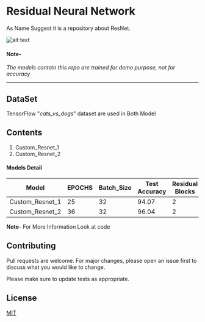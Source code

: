 # Residual Neural Network
As Name Suggest it is a repository about ResNet.

![alt text](https://github.com/gpdsec/Residual-Neural-Network/blob/main/image/cats_vs_dogs.jpg?raw=true)

#### **Note-** 

*The models contain this repo are trained for demo purpose, not for accuracy*

____________________________________________________


## **DataSet**
TensorFlow "*cats_vs_dogs*" dataset are used in Both Model

## **Contents**

1.   Custom_Resnet_1
2.   Custom_Resnet_2


#### **Models Detail**

|Model            |EPOCHS|Batch_Size|Test Accuracy| Residual Blocks |
|-----------------|------|----------|-------------|--|
|Custom_Resnet_1  |25  |32  | 94.07 | 2   |
|Custom_Resnet_2  |36  |32  | 96.04 |  2 |


**Note**- For More Information Look at code


## Contributing
Pull requests are welcome. For major changes, please open an issue first to discuss what you would like to change.

Please make sure to update tests as appropriate.

## License
[MIT](https://choosealicense.com/licenses/mit/)
